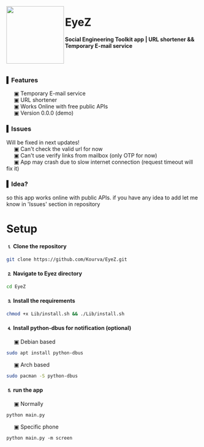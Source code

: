 <p align="center">
    <img align="left" src="https://user-images.githubusercontent.com/118578799/224209203-f9ced760-7111-4f32-9aec-073eb893dfd8.png" width=150 heigth=150 />
    <h1> EyeZ </h1>
    <p><b> Social Engineering Toolkit app | URL shortener &amp;&amp; Temporary E-mail service</b></p>
</p>

<br><br>

### ▍Features
&nbsp;&nbsp;&nbsp;&nbsp; ▣ Temporary E-mail service <br>
&nbsp;&nbsp;&nbsp;&nbsp; ▣ URL shortener <br>
&nbsp;&nbsp;&nbsp;&nbsp; ▣ Works Online with free public APIs <br>
&nbsp;&nbsp;&nbsp;&nbsp; ▣ Version 0.0.0 (demo)

### ▍Issues
Will be fixed in next updates! <br>
&nbsp;&nbsp;&nbsp;&nbsp; ▣ Can't check the valid url for now <br>
&nbsp;&nbsp;&nbsp;&nbsp; ▣ Can't use verify links from mailbox (only OTP for now) <br>
&nbsp;&nbsp;&nbsp;&nbsp; ▣ App may crash due to slow internet connection (request timeout will fix it)

### ▍Idea?
so this app works online with public APIs. if you have any idea to add let me know in 'Issues' section in repository

# Setup
#### ⒈ Clone the repository
```bash
git clone https://github.com/Kourva/EyeZ.git
```
#### ⒉ Navigate to Eyez directory
```bash
cd EyeZ
```
#### ⒊ Install the requirements
```bash
chmod +x Lib/install.sh && ./Lib/install.sh
```
#### ⒋ Install python-dbus for notification (optional)
&nbsp;&nbsp;&nbsp;&nbsp; ▣ Debian based
```bash
sudo apt install python-dbus
```
&nbsp;&nbsp;&nbsp;&nbsp; ▣ Arch based
```bash
sudo pacman -S python-dbus
```
#### ⒌ run the app
&nbsp;&nbsp;&nbsp;&nbsp; ▣ Normally
```bash
python main.py
```
&nbsp;&nbsp;&nbsp;&nbsp; ▣ Specific phone
```
python main.py -m screen
```

